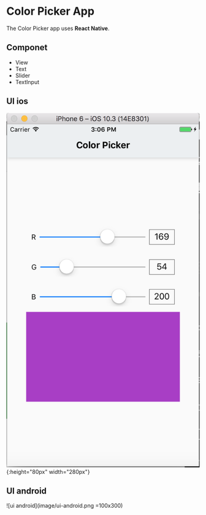 # Color Picker App
The Color Picker app uses **React Native**. 

## Componet
- View
- Text
- Slider
- TextInput

## UI ios
![ui ios](image/ui-ios.png){:height="80px" width="280px"}

## UI android
![ui android](image/ui-android.png =100x300)
